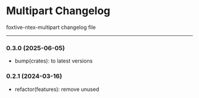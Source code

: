 # Multipart Changelog
foxtive-ntex-multipart changelog file

------

### 0.3.0 (2025-06-05)
* bump(crates): to latest versions

### 0.2.1 (2024-03-16)
* refactor(features): remove unused
